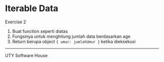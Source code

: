 # Iterable Data

Exercise 2

1. Buat function seperti diatas
2. Fungsinya untuk menghitung jumlah data berdasarkan age
3. Return berupa object `{ umur: jumlahUmur }` ketika dieksekusi

---

UTY Software House
